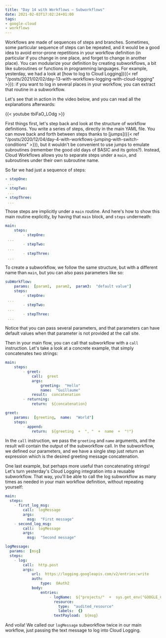 ```yaml
---
title: "Day 14 with Workflows — Subworkflows"
date: 2021-02-03T17:02:24+01:00
tags:
- google-cloud
- workflows
---
```


Workflows are made of sequences of steps and branches. 
Sometimes, some particular sequence of steps can be repeated, and it would be a good idea to avoid error-prone repetitions in your workflow definition 
(in particular if you change in one place, and forget to change in another place). 
You can modularize your definition by creating subworkflows, a bit like subroutines or functions in programming languages. 
For example, yesterday, we had a look at [how to log to Cloud Logging]({{< ref "/posts/2021/02/02/day-13-with-workflows-logging-with-cloud-logging" >}}): 
if you want to log in several places in your workflow, you can extract that routine in a subworkflow.

Let's see that in action in the video below, and you can read all the explanations afterwards:

{{< youtube tbiFaO_LOdg >}}

First things first, let's step back and look at the structure of workflow definitions. 
You write a series of steps, directly in the main YAML file.
You can move back and forth between steps thanks to 
[jumps]({{< ref "/posts/2020/12/04/day-4-with-workflows-jumping-with-switch-conditions" >}}), 
but it wouldn't be convenient to use jumps to emulate subroutines 
(remember the good old days of BASIC and its gotos?). 
Instead, Cloud Workflows allows you to separate steps under a `main`, and subroutines under their own subroutine name.

So far we had just a sequence of steps:

```yaml
- stepOne:
 ...
- stepTwo:
 ...
- stepThree:
 ...
```

Those steps are implicitly under a `main` routine. 
And here's how to show this main routine explicitly, by having that `main` block, and `steps` underneath:

```yaml
main:
    steps:
        - stepOne:
 ...
        - stepTwo:
 ...
        - stepThree:
 ...
```

To create a subworkflow, we follow the same structure, but with a different name than `main`, but you can also pass parameters like so:

```yaml
subWorkflow:
    params:  [param1,  param2,  param3:  "default value"]
    steps:
        - stepOne:
 ...
        - stepTwo:
 ...
        - stepThree:
 ...
```

Notice that you can pass several parameters, and that parameters can have default values when that parameter is not provided at the call site.

Then in your main flow, you can call that subworkflow with a `call` instruction. 
Let's take a look at a concrete example, that simply concatenates two strings:

```yaml
main:
    steps:
        - greet:
            call:  greet
            args:
                greeting:  "Hello"
                name:  "Guillaume"
            result:  concatenation
        - returning:
            return:  ${concatenation}

greet:
    params:  [greeting,  name:  "World"]
    steps:
        - append:
            return:  ${greeting  +  ", "  +  name  +  "!"}
```

In the `call` instruction, we pass the `greeting` and `name` arguments, and the result will contain the output of the subworkflow call. 
In the subworkflow, we defined our parameters, and we have a single step just return an expression which is the desired greeting message concatenation.

One last example, but perhaps more useful than concatenating strings! 
Let's turn yesterday's Cloud Logging integration into a reusable subworkflow. 
That way, you'll be able to call the log subworkflow as many times as needed in your main workflow definition, without repeating yourself:

```yaml
main:
  steps:
    - first_log_msg:
        call:  logMessage
        args:
          msg:  "First message"
    - second_log_msg:
        call:  logMessage
        args:
          msg:  "Second message"

logMessage:
  params:  [msg]
  steps:
    - log:
        call:  http.post
        args:
            url:  https://logging.googleapis.com/v2/entries:write
            auth:
                type:  OAuth2
            body:
                entries:
                    - logName:  ${"projects/"  +  sys.get_env("GOOGLE_CLOUD_PROJECT_ID")  +  "/logs/workflow_logger"}
                      resource:
                        type:  "audited_resource"
                        labels:  {}
                      textPayload:  ${msg}
```

And voila! We called our `logMessage` subworkflow twice in our main workflow, just passing the text message to log into Cloud Logging.